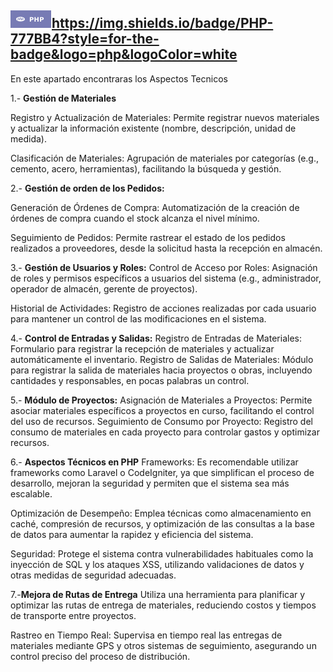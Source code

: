 ## ![alt text](image.png)https://img.shields.io/badge/PHP-777BB4?style=for-the-badge&logo=php&logoColor=white

En este apartado encontraras los Aspectos Tecnicos

1.- **Gestión de Materiales**

Registro y Actualización de Materiales: Permite registrar nuevos materiales y actualizar la información existente (nombre, descripción, unidad de medida).

Clasificación de Materiales: Agrupación de materiales por categorías (e.g., cemento, acero, herramientas), facilitando la búsqueda y gestión.

2.- **Gestión de orden de los Pedidos:**

Generación de Órdenes de Compra: Automatización de la creación de órdenes de compra cuando el stock alcanza el nivel mínimo.

Seguimiento de Pedidos: Permite rastrear el estado de los pedidos realizados a proveedores, desde la solicitud hasta la recepción en almacén.

3.- **Gestión de Usuarios y Roles:**
Control de Acceso por Roles: Asignación de roles y permisos específicos a usuarios del sistema (e.g., administrador, operador de almacén, gerente de proyectos).

Historial de Actividades: Registro de acciones realizadas por cada usuario para mantener un control de las modificaciones en el sistema.

4.- **Control de Entradas y Salidas:**
Registro de Entradas de Materiales: Formulario para registrar la recepción de materiales y actualizar automáticamente el inventario.
Registro de Salidas de Materiales: Módulo para registrar la salida de materiales hacia proyectos o obras, incluyendo cantidades y responsables, en pocas palabras un control.

5.- **Módulo de Proyectos:**
Asignación de Materiales a Proyectos: Permite asociar materiales específicos a proyectos en curso, facilitando el control del uso de recursos.
Seguimiento de Consumo por Proyecto: Registro del consumo de materiales en cada proyecto para controlar gastos y optimizar recursos.

6.- **Aspectos Técnicos en PHP**
Frameworks: Es recomendable utilizar frameworks como Laravel o CodeIgniter, ya que simplifican el proceso de desarrollo, mejoran la seguridad y permiten que el sistema sea más escalable.

Optimización de Desempeño: Emplea técnicas como almacenamiento en caché, compresión de recursos, y optimización de las consultas a la base de datos para aumentar la rapidez y eficiencia del sistema.

Seguridad: Protege el sistema contra vulnerabilidades habituales como la inyección de SQL y los ataques XSS, utilizando validaciones de datos y otras medidas de seguridad adecuadas.


7.-**Mejora de Rutas de Entrega**
Utiliza una herramienta para planificar y optimizar las rutas de entrega de materiales, reduciendo costos y tiempos de transporte entre proyectos.

Rastreo en Tiempo Real: Supervisa en tiempo real las entregas de materiales mediante GPS y otros sistemas de seguimiento, asegurando un control preciso del proceso de distribución.







